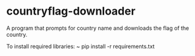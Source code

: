 # countryflag-downloader
A program that prompts for country name and downloads the flag of the country.

To install required libraries: 
 ~ pip install -r requirements.txt
